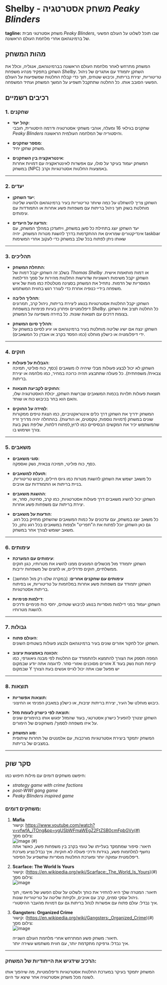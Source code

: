 # Shelby - משחק אסטרטגיה *Peaky Blinders*

**tagline:** משחק אסטרטגי מבית *Peaky Blinders*, שבו תוכל לשלוט על העולם הפשעי של ברמינגהאם אחרי מלחמת העולם הראשונה.

## מהות המשחק

המשחק מתרחש לאחר מלחמת העולם הראשונה בברמינגהאם, אנגליה, וכולל את השחקן בתפקיד מנהיג משפחת *Shelby*. השחקן יתמודד עם אתגרים של ניהול טריטוריות, יצירת בריתות, וכיבוש שטחים, תוך כדי קבלת החלטות שמשפיעות על העולם הפשעי הסובב אותו. כל החלטה שתתקבל תשפיע על המשך המשחק ועתיד המשפחה.

## רכיבים רשמיים

### 1. שחקנים

- **קהל יעד**:  
  שחקנים בגילאי 16 ומעלה, אוהבי משחקי אסטרטגיה ודרמה היסטורית, חובבי *Peaky Blinders* והיסטוריה של המלחמה העולמית הראשונה.
  
- **מספר שחקנים**:  
  משחק שחקן יחיד.

- **אינטראקציה בין השחקנים**:  
  המשחק יעמוד בעיקר על סולו, עם אפשרות לאינטראקציה עם דמויות אחרות במשחק (NPC) באמצעות החלטות אסטרטגיות וקרב.

---

### 2. יעדים

- **יעד השחקן**:  
  השחקן צריך להשתלט על כמה שיותר טריטוריות בעיר ברמינגהאם ולהשיג שליטה מוחלטת בשוק תוך ניהול בריתות עם משפחות פשע אחרות או התמודדות עם עימותים.
  
- **הודעה על היעדים**:  
  יעד השחקן יוצג בתחילת כל סשן במשחק, ויתעדכן במהלך המשחק, עם אינדיקטורים שמראים את ההתקדמות בדרך להשגת מטרות המשחק. יהיה taskbar שאותו ניתן לפתוח בכל שלב במשחק כדי לעקוב אחרי המשימות

---

### 3. תהליכים

- **התחלת המשחק**:  
  בשלב זה השחקן יקבל דמות של *Thomas Shelby* או דמות מותאמת אישית. השחקן יקבל משימות ראשוניות שדורשות החלטות מהירות על סמך הדילמות המוסריות של הדמות. נתחיל את המשחק בסצינה מטלטלת כמו מוות של איש משפחה בידיי כנופיה אחרת כדי לעורר רגש בחווית המשתמש.

- **תהליך הליבה**:  
  השחקן יקבל החלטות אסטרטגיות בנוגע ליצירת בריתות, ניהול קרב, תמרונים דיפלומטיים ופתרון בעיות פנימיות במשפחת *Shelby*. כל החלטה תציב את השחקן בצומת דרכים עם תוצאות שונות. כל בחירה משפיעה על המשחק.

- **תהליך סיום המשחק**:  
  השחקן ינצח אם ישיג שליטה מוחלטת בעיר ברמינגהאם או יגיע לסיום במשחק על ידי דיפלומטיה או כישלון מוחלט (כמו הפסד בקרב או אובדן כל המשאבים).

---

### 4. חוקים

- **הגבלות על פעולות**:  
  השחקן לא יכול לבצע פעולות מבלי שיהיה לו משאבים (כסף, כוח פוליטי, תמיכה צבאית/ משפחתית). כל פעולה שתתבצע תהיה כרוכה במחיר, כמו מלחמה או יצירת בריתות.
  
- **החוקים לקביעת תוצאות**:  
  תוצאות פעולות תלויות בכמות המשאבים שברשות השחקן, יכולת האסטרטגיה שלו, והאם הוא בחר בכיבוש כוח או שוחד.

- **למידה על החוקים**:  
  המשחק ידריך את השחקן דרך כלים אינטראקטיביים, כמו הצגת טיפים ממקורות שונים במשחק (דמויות נוספות, טקסטים, או הודעות).
  בהתחלה יהיה מדריך זריז שהמשתמש יכיר את המקשים הבסיסיים כמו לרוץ,לפתוח דלתות, שליפת נשק בעת צורך ושימוש בו.


---

### 5. משאבים

- **סוגי משאבים**:  
  כסף, כוח פוליטי, תמיכה צבאית, נשק ואספקה.

- **תועלת למשאבים**:  
  כל משאב ישמש את השחקן להשגת מטרות כמו גיוס חיילים, כיבוש טריטוריות, בניית בריתות או התמודדות עם אויבים.

- **ההשגת משאבים**:  
  השחקן יכול להשיג משאבים דרך פעולות אסטרטגיות, כמו קרב, סחיטה, סחר, או יצירת בריתות עם משפחות פשע אחרות.

- **הודעות על משאבים**:  
  כל משאב יוצג במשחק, עם עדכונים על כמות המשאבים שהשחקן מחזיק בכל רגע. גם כאן השחקן יוכל לפתוח את ה"תפריט" ולצפות במשאבים בכל רגע נתון, כל משאב ישומש לצורך אחר במשחק.

---

### 6. עימותים

- **עימותים עם המערכת**:  
  השחקן יתמודד מול מכשולים המונעים ממנו להשיג את מטרותיו, כגון חוקים ממשלתיים, חוקים פדרליים, או לחצים של משפחות יריבות.
  
- **עימותים עם שחקנים אחרים**: (במקרה שלנו רק מול המחשב)  
  השחקן יתמודד עם משפחות פשע אחרות במלחמות על טריטוריות, או בפיתוח בריתות אסטרטגיות.

- **דילמות פנימיות**:  
  השחקן יעמוד בפני דילמות מוסריות בנוגע לכיבוש שטחים, יחסי כוח פנימיים ודרכים להשגת מטרותיו.

---

### 7. גבולות

- **העולם פתוח**:  
  השחקן יוכל לחקור אזורים שונים בעיר ברמינגהאם ולבצע פעולות בשטחים השונים.

- **הכוונה באמצעות עיצוב**:  
  המפה תספק את הצורך להתמצא ולהתמודד עם החלטות לפי מבנה גיאוגרפי, כמו אזורים מסוכנים ואזורי סחר.
  לדוגמה אתה יודע שבמקום X קיימת חנות נשק בעוד שבמקום Y יש מפעל שבו אתה יכול לגייס אנשים בעת הצורך 

---

### 8. תוצאות

- **תוצאות אפשריות**:  
  כיבוש מוחלט של העיר, יצירת בריתות יציבות, או כישלון במאבק הפנימי או החיצוני.

- **תוצאה לפי כישרון לעומת מזל**:  
  השחקן יצטרך להפעיל כישרון אסטרטגי, בעוד שהמזל יפגוש אותו בהימורים שונים על איזו משפחה לסמוך/ משחקונים של הימורים.

- **סוג המשחק**:  
  המשחק יתמקד ביצירת אסטרטגיות מורכבות, עם אלמנטים של תחרות שיתופית במצבים של בריתות.

---

## סקר שוק


חיפשנו משחקים דומים עם מילות חיפוש כמו:
- *strategy game with crime factions*
- *post-WWI gang game*
- *Peaky Blinders inspired game*

### משחקים דומים:

1. **Mafia**  
   קישור: https://www.youtube.com/watch?v=vfwfA_iTOng&pp=ygUSbWFmaWEgZ2FtZSB0cmFpbGVy(#)  
   צילום מסך:  
   ![image](https://github.com/user-attachments/assets/440902d6-c03b-4267-8916-fb198d6e5c4e)
(#)  
   תיאור: סיפור שמתמקד בעלייתו של טומי בקרב בין משפחות פשע, כאשר אתה נחשף למלחמות פשע, בגידות ודרכי פעולה לא חוקיות. 
   איך נבדל:נציע מערכת דיפלומטית עמוקה יותר ומערכת החלטות מוסריות שתשפיע על הסיפור.

2. **Scarface: The World Is Yours**  
   קישור: (https://en.wikipedia.org/wiki/Scarface:_The_World_Is_Yours)(#)  
   צילום מסך:  
   ![image](https://github.com/user-attachments/assets/4b958e5a-d92a-468a-a6c9-a682b690fa57)
  
   תיאור: המטרה שלך היא להחזיר את כוחך ולשלוט על עולם הפשע של מיאמי, תוך ניהול עסקי סמים, קרב עם אויבים, ולקיחת
   שליטה על טריטוריות שונות.  
   איך נבדל: עולם פתוח עם אפשרות לנהל בריתות גם עם דמויות מהעבר ההיסטורי.

3. **Gangsters: Organized Crime**  
   קישור: (https://en.wikipedia.org/wiki/Gangsters:_Organized_Crime)(#)  
   צילום מסך:  
   ![image](https://github.com/user-attachments/assets/0acad780-e421-48fd-a2bc-07b13539fe68)
  
   תיאור: משחק פשע המתרחש אחרי מלחמת העולם השנייה.  
   איך נבדל: גרפיקה מתקדמת יותר, עם חווית משתמש עשירה יותר.

---

### הרכיב שידגיש את הייחודיות של המשחק:

המשחק יתמקד בעיקר במערכת החלטות אסטרטגיות ודיפלומטיות, מה שיהפוך אותו לשונה מכל משחק אסטרטגיה אחר שיצא עד היום.
